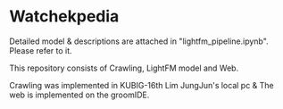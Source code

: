 # Watchekpedia

Detailed model & descriptions are attached in "lightfm_pipeline.ipynb". Please refer to it.

This repository consists of Crawling, LightFM model and Web.

Crawling was implemented in KUBIG-16th Lim JungJun's local pc & The web is implemented on the groomIDE.
